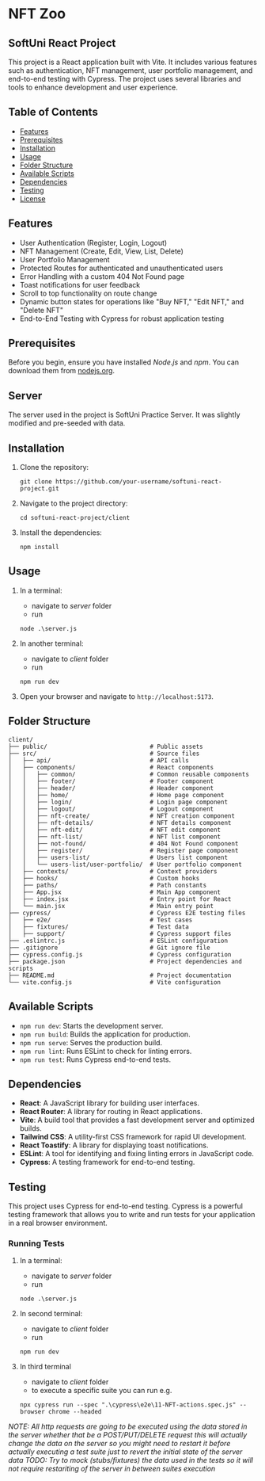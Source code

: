 # NFT Zoo
## SoftUni React Project

This project is a React application built with Vite. It includes various features such as authentication, NFT management, user portfolio management, and end-to-end testing with Cypress. The project uses several libraries and tools to enhance development and user experience.

## Table of Contents

- [Features](#features)
- [Prerequisites](#prerequisites)
- [Installation](#installation)
- [Usage](#usage)
- [Folder Structure](#folder-structure)
- [Available Scripts](#available-scripts)
- [Dependencies](#dependencies)
- [Testing](#testing)
- [License](#license)

## Features

- User Authentication (Register, Login, Logout)
- NFT Management (Create, Edit, View, List, Delete)
- User Portfolio Management
- Protected Routes for authenticated and unauthenticated users
- Error Handling with a custom 404 Not Found page
- Toast notifications for user feedback
- Scroll to top functionality on route change
- Dynamic button states for operations like "Buy NFT," "Edit NFT," and "Delete NFT"
- End-to-End Testing with Cypress for robust application testing

## Prerequisites

Before you begin, ensure you have installed *Node.js* and *npm*. You can download them from [nodejs.org](https://nodejs.org/).

## Server
The server used in the project is SoftUni Practice Server.
It was slightly modified and pre-seeded with data.

## Installation

1. Clone the repository:
    ```
    git clone https://github.com/your-username/softuni-react-project.git
    ```

2. Navigate to the project directory:
    ```
    cd softuni-react-project/client
    ```

3. Install the dependencies:
    ```
    npm install
    ```

## Usage

1. In a terminal:
    - navigate to *server* folder
    - run 
    ```
    node .\server.js
    ```

2. In another terminal:
    - navigate to *client* folder
    - run 
    ```
    npm run dev
    ```

3. Open your browser and navigate to `http://localhost:5173`.

## Folder Structure

```
client/
├── public/                             # Public assets
├── src/                                # Source files
│   ├── api/                            # API calls
│   ├── components/                     # React components
│   │   ├── common/                     # Common reusable components
│   │   ├── footer/                     # Footer component
│   │   ├── header/                     # Header component
│   │   ├── home/                       # Home page component
│   │   ├── login/                      # Login page component
│   │   ├── logout/                     # Logout component
│   │   ├── nft-create/                 # NFT creation component
│   │   ├── nft-details/                # NFT details component
│   │   ├── nft-edit/                   # NFT edit component
│   │   ├── nft-list/                   # NFT list component
│   │   ├── not-found/                  # 404 Not Found component
│   │   ├── register/                   # Register page component
│   │   ├── users-list/                 # Users list component
│   │   └── users-list/user-portfolio/  # User portfolio component
│   ├── contexts/                       # Context providers
│   ├── hooks/                          # Custom hooks
│   ├── paths/                          # Path constants
│   ├── App.jsx                         # Main App component
│   ├── index.jsx                       # Entry point for React
│   └── main.jsx                        # Main entry point
├── cypress/                            # Cypress E2E testing files
│   ├── e2e/                            # Test cases
│   ├── fixtures/                       # Test data
│   ├── support/                        # Cypress support files
├── .eslintrc.js                        # ESLint configuration
├── .gitignore                          # Git ignore file
├── cypress.config.js                   # Cypress configuration
├── package.json                        # Project dependencies and scripts
├── README.md                           # Project documentation
└── vite.config.js                      # Vite configuration
```

## Available Scripts

- `npm run dev`: Starts the development server.
- `npm run build`: Builds the application for production.
- `npm run serve`: Serves the production build.
- `npm run lint`: Runs ESLint to check for linting errors.
- `npm run test`: Runs Cypress end-to-end tests.

## Dependencies

- **React**: A JavaScript library for building user interfaces.
- **React Router**: A library for routing in React applications.
- **Vite**: A build tool that provides a fast development server and optimized builds.
- **Tailwind CSS**: A utility-first CSS framework for rapid UI development.
- **React Toastify**: A library for displaying toast notifications.
- **ESLint**: A tool for identifying and fixing linting errors in JavaScript code.
- **Cypress**: A testing framework for end-to-end testing.

## Testing

This project uses Cypress for end-to-end testing. Cypress is a powerful testing framework that allows you to write and run tests for your application in a real browser environment.

### Running Tests

1. In a terminal:
    - navigate to *server* folder
    - run 
    ```
    node .\server.js
    ```

2. In second terminal:
    - navigate to *client* folder
    - run 
    ```
    npm run dev
    ```

3. In third terminal
    - navigate to *client* folder
    - to execute a specific suite you can run e.g.
    ```
    npx cypress run --spec ".\cypress\e2e\11-NFT-actions.spec.js" --browser chrome --headed
    ```
*NOTE: All http requests are going to be executed using the data stored in the server whether that be a POST/PUT/DELETE request this will actually change the data on the server so you might need to restart it before actually executing a test suite just to revert the initial state of the server data*
*TODO: Try to mock (stubs/fixtures) the data used in the tests so it will not require restariting of the server in between suites execution*